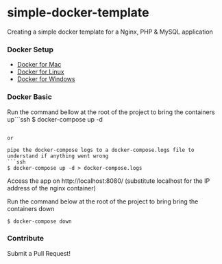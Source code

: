 # simple-docker-template
Creating a simple docker template for a Nginx, PHP & MySQL application

### Docker Setup
- [Docker for Mac](https://docs.docker.com/docker-for-mac/)
- [Docker for Linux](https://docs.docker.com/engine/installation/linux/)
- [Docker for Windows](https://docs.docker.com/docker-for-windows/)

### Docker Basic

Run the command bellow at the root of the project to bring the containers up```ssh
$ docker-compose up -d
```

or 

pipe the docker-compose logs to a docker-compose.logs file to understand if anything went wrong
```ssh
$ docker-compose up -d > docker-compose.logs
```

Access the app on http://localhost:8080/ (substitute localhost for the IP address of the nginx container)

Run the command below at the root of the project to bring bring the containers down 
```ssh
$ docker-compose down
```

### Contribute
Submit a Pull Request!